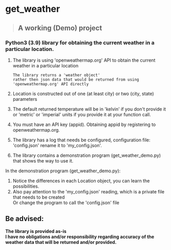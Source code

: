 # get_weather

> ## A working (Demo) project

### Python3 (3.9) library for obtaining the current weather in a particular location.  


1.  The library is using 'openweathermap.org' API to obtain the current weather in a particular location  

        The library returns a 'weather object'  
        rather then json data that would be returned from using 'openweathermap.org' API directly  
2. Location is constructed out of one (at least city) or two (city, state) parameters  
3. The default returned temperature will be in 'kelvin' if you don't provide it  
or 'metric' or 'imperial' units if you provide it at your function call.  
2.  You must have an API key (appid). Obtaining appid by registering to openweathermap.org.  
3.  The library has a log that needs be configured, configuration file: 'config.json' rename it to 'my_config.json'.  
4.  The library contains a demonstration program (get_weather_demo.py) that shows the way to use it.  
  
In the demonstration program (get_weather_demo.py):  
1.  Notice the differences in each Location object, you can learn the possibilities.  
2.  Also pay attention to the 'my_config.json' reading, which is a private file that needs to be created  
Or change the program to call the 'config.json' file  

## Be advised:  
**The library is provided as-is**  
**I have no obligations and/or responsibility regarding accuracy of the weather data that will be returned and/or provided.**  

